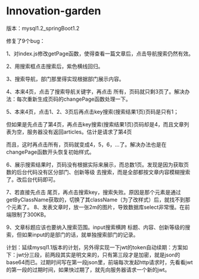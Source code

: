 # Innovation-garden
版本：mysql1.2_springBoot1.2

修复了9个bug：

1、对index.js修改getPage函数，使得查看一篇文章后，点击导航搜索仍然有效。

2、用搜索框点击搜索后，紫色横线回归。

3、搜索导航，部门那里得实现根据部门展示内容。

4、本来4页，点击了搜索导航关键字，再点击 所有，页码就只剩3页了。解决办法：每次重新生成页码的changePage函数处理一下。

5、本来4页，点击1、2、3页后再点击key搜索(搜索结果1页)页码是只有1；

但如果是先点击了第4页，再点击key搜索(搜索结果1页)页码却是4，而且文章列表为空，服务器没有返回articles。估计是请求了第4页

而且，这时再点击所有，页码就变成4，5，6，...了。解决办法也是在changePage函数开头恢复初始样式。

6、展示搜索结果时，页码没有根据实际来展示，而总数1页。发现是因为获取页数的后台代码没有区分部门、创新等级 去搜索，而是全部都按文章内容模糊搜索了。改后台代码即可。

7、若直接先点击 尾页，再点击搜索key，搜索失败。原因是那个元素是通过getByClassName获取的，切换了其className（为了改样式）后，就找不到那个元素了。
8、发表文章时，放一张2m的图片，导致数据库select非常慢。在前端限制了300KB。

9、文章标题应该也要纳入搜索范围。input搜索横跨 标题、内容、创新等级的搜索，但如果input的是部门的话，就单独搜索部门的记录。

计划：延续mysql1.1版本的计划，另外得实现一下jwt的token自动续期：方案如下：jwt分三段，前两段其实是明文来的，只有第三段才是加密，就是json的base64而已。过期时间写在第一段json里，前端每次发起http请求时，先看看jwt的第一段的过期时间，如果快过期了，就先向服务器请求一个新的jwt。
